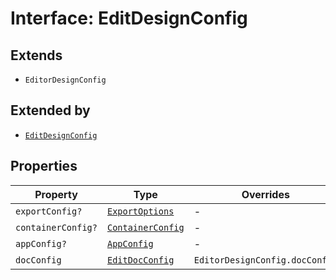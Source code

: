 # Interface: EditDesignConfig

## Extends

- `EditorDesignConfig`

## Extended by

- [`EditDesignConfig`](../../../3p/editor/DesignConfig.types/interfaces/edit-design-config/index.md)

## Properties

| Property | Type | Overrides | Inherited from |
| ------ | ------ | ------ | ------ |
| `exportConfig?` | [`ExportOptions`](../../../ExportConfig.types/type-aliases/export-options.md) | - | `EditorDesignConfig.exportConfig` |
| `containerConfig?` | [`ContainerConfig`](../../../ContainerConfig.types/type-aliases/container-config.md) | - | `EditorDesignConfig.containerConfig` |
| `appConfig?` | [`AppConfig`](../../AppConfig.types/type-aliases/app-config.md) | - | `EditorDesignConfig.appConfig` |
| `docConfig` | [`EditDocConfig`](../../DocConfig.types/interfaces/edit-doc-config.md) | `EditorDesignConfig.docConfig` | - |
